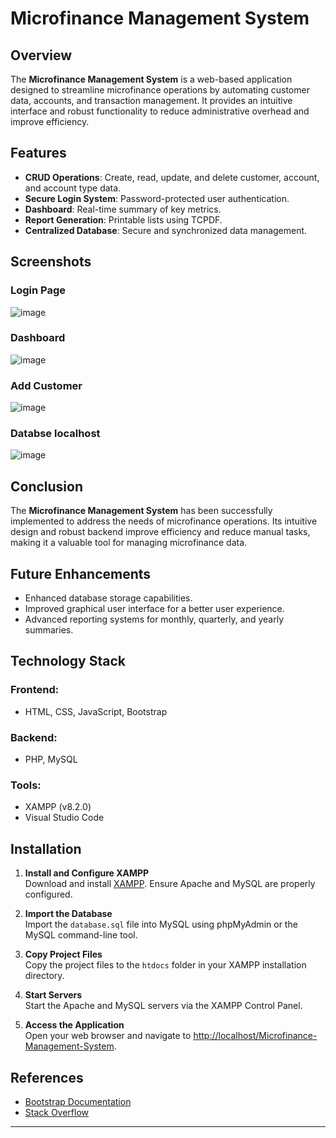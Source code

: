 # Microfinance Management System

## Overview
The **Microfinance Management System** is a web-based application designed to streamline microfinance operations by automating customer data, accounts, and transaction management. It provides an intuitive interface and robust functionality to reduce administrative overhead and improve efficiency.

## Features
- **CRUD Operations**: Create, read, update, and delete customer, account, and account type data.
- **Secure Login System**: Password-protected user authentication.
- **Dashboard**: Real-time summary of key metrics.
- **Report Generation**: Printable lists using TCPDF.
- **Centralized Database**: Secure and synchronized data management.

## Screenshots
### Login Page
![image](https://github.com/user-attachments/assets/e582853a-1426-49bc-80ff-db57b047e688)


### Dashboard
![image](https://github.com/user-attachments/assets/0b7700c9-4d94-47e7-ac6a-234a31ebf10f)


### Add Customer
![image](https://github.com/user-attachments/assets/3047d0f3-5c16-4c4d-8343-a27c1e99431e)



### Databse localhost
![image](https://github.com/user-attachments/assets/f83b62e8-4bc7-46db-ab44-5e2f0b53e034)


## Conclusion
The **Microfinance Management System** has been successfully implemented to address the needs of microfinance operations. Its intuitive design and robust backend improve efficiency and reduce manual tasks, making it a valuable tool for managing microfinance data.

## Future Enhancements
- Enhanced database storage capabilities.
- Improved graphical user interface for a better user experience.
- Advanced reporting systems for monthly, quarterly, and yearly summaries.

## Technology Stack
### Frontend:
- HTML, CSS, JavaScript, Bootstrap

### Backend:
- PHP, MySQL

### Tools:
- XAMPP (v8.2.0)
- Visual Studio Code

## Installation
1. **Install and Configure XAMPP**  
   Download and install [XAMPP](https://www.apachefriends.org/). Ensure Apache and MySQL are properly configured.
   
2. **Import the Database**  
   Import the `database.sql` file into MySQL using phpMyAdmin or the MySQL command-line tool.

3. **Copy Project Files**  
   Copy the project files to the `htdocs` folder in your XAMPP installation directory.

4. **Start Servers**  
   Start the Apache and MySQL servers via the XAMPP Control Panel.

5. **Access the Application**  
   Open your web browser and navigate to [http://localhost/Microfinance-Management-System](http://localhost/Microfinance-Management-System).

## References
- [Bootstrap Documentation](http://www.getbootstrap.com)
- [Stack Overflow](https://stackoverflow.com)

---

